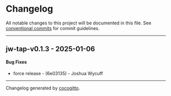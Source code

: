 # Changelog
All notable changes to this project will be documented in this file. See [conventional commits](https://www.conventionalcommits.org/) for commit guidelines.

- - -
## jw-tap-v0.1.3 - 2025-01-06
#### Bug Fixes
- force release - (6e03135) - Joshua Wycuff

- - -

Changelog generated by [cocogitto](https://github.com/cocogitto/cocogitto).